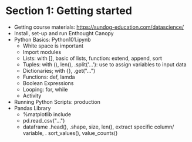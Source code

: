 # Section 1: Getting started

- Getting course materials: <https://sundog-education.com/datascience/>
- Install, set-up and run Enthought Canopy
- Python Basics: Python101.ipynb
  - White space is important
  - Import modules
  - Lists: with [], basic of lists, function: extend, append, sort
  - Tuples: with (), len(), .split('...'): use to assign variables to input data
  - Dictionaries; with {},  .get("...")
  - Functions: def, lamda
  - Boolean Expressions
  - Looping: for, while
  - Activity
- Running Python Scripts: production
- Pandas Library
  - %matplotlib include
  - pd.read_csv("...")
  - dataframe .head(), .shape, size, len(), extract specific column/ variable, . sort_values(), value_counts()